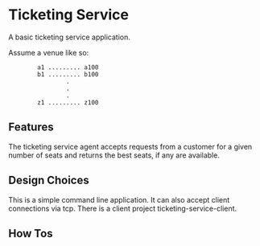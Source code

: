 # Ticketing Service

A basic ticketing service application.

Assume a venue like so:

                   

            a1 ......... a100
            b1 ......... b100
                    .
                    .
                    .
            z1 ......... z100


## Features


The ticketing service agent accepts requests from a customer for a given number of seats and returns the best seats, if any are available.


## Design Choices

This is a simple command line application. It can also accept client connections via tcp. There is a client project ticketing-service-client.


## How Tos





